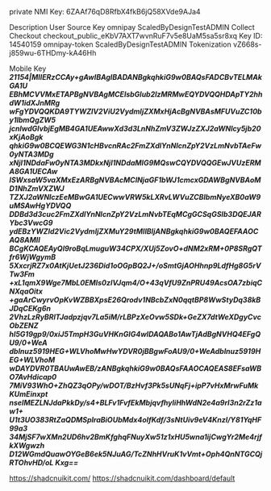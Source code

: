 private NMI Key: 6ZAAf76qD8RfbX4fkB6jQ58XVde9AJa4


Description	User	Source	Key
omnipay ScaledByDesignTestADMIN	Collect Checkout 	checkout_public_eKbV7AXT7wvnRuF7v5e8UaM5sa5sr8xq Key ID: 14540159
omnipay-token ScaledByDesignTestADMIN	Tokenization 	vZ668s-j859wu-6THDmy-kA46Hh 


Mobile Key
***21154|MIIERzCCAy+gAwIBAgIBADANBgkqhkiG9w0BAQsFADCBvTELMAkGA1U
EBhMCVVMxETAPBgNVBAgMCElsbGlub2lzMRMwEQYDVQQHDApTY2hhdW1idXJnMRg
wFgYDVQQKDA9TYWZlV2ViU2VydmljZXMxHjAcBgNVBAsMFUVuZC10by1lbmQgZW5
jcnlwdGlvbjEgMB4GA1UEAwwXd3d3LnNhZmV3ZWJzZXJ2aWNlcy5jb20xKjAoBgk
qhkiG9w0BCQEWG3N1cHBvcnRAc2FmZXdlYnNlcnZpY2VzLmNvbTAeFw0yNTA3MDg
xNjI1NDdaFw0yNTA3MDkxNjI1NDdaMIG9MQswCQYDVQQGEwJVUzERMA8GA1UECAw
ISWxsaW5vaXMxEzARBgNVBAcMClNjaGF1bWJ1cmcxGDAWBgNVBAoMD1NhZmVXZWJ
TZXJ2aWNlczEeMBwGA1UECwwVRW5kLXRvLWVuZCBlbmNyeXB0aW9uMSAwHgYDVQQ
DDBd3d3cuc2FmZXdlYnNlcnZpY2VzLmNvbTEqMCgGCSqGSIb3DQEJARYbc3VwcG9
ydEBzYWZld2Vic2VydmljZXMuY29tMIIBIjANBgkqhkiG9w0BAQEFAAOCAQ8AMII
BCgKCAQEAyQl9roBqLmuguW34CPX/XUj5ZovO+dNM2xRM+0P8SRgQTfr6WjWgymB
5XxcrjRZ7x0AtKjUetJ236Did1oOGpBQ2J+/oSmtGjAOHhnp9LdfHg8G5rVTw3Fm
+xL1qmX9Wge7MbL0EMIs0zIVJqm4/O+43qVfU9ZnPRU49AcsOA7zbiqCNXqaOitx
+gaArCwyrvOpKvWZBBXpsE26Qrodv1NBcbZxN0qqtBP8WwStyDq38kBJDqCEKg6n
2VhzLzRyBRlTJadpzjqv7La5iM/rLBPzXeOvw5SDk+GeZX7dtWeXDgyCvcObZENZ
hI5G19gp9/0xiJ5TmpH3GuVHKnGIG4wIDAQABo1AwTjAdBgNVHQ4EFgQU9/0+WeA
dbInuz5919HEG+WLVhoMwHwYDVR0jBBgwFoAU9/0+WeAdbInuz5919HEG+WLVhoM
wDAYDVR0TBAUwAwEB/zANBgkqhkiG9w0BAQsFAAOCAQEAS8EFsaWBO7AvHdicap0
7MiV93WhO+ZhQZ3qOPy/wDOT/BzHvf3Pk5sUNqFj+ipP7vHxMrwFuMkKUmEinxpt
nseIMEZLNJdaPkkDy/s4+BLFv1FvfEkMbjqvfhyliHhWdN2e4a9rl3n2rZz1aw1+
U1t3UO383RtZaQDMSplraBiOUbMdx4oIfKdf/3sNtUiv9eV4Knzl/Y81YqHF99a3
34MjSF7wXMn2UD6hv2BmKfghqFNuyXw51z1xHU5wna1ijCwgYr2Me4rjfkXWgwzh
D12WGmdQuawOYGeB6ek5NJuAG/TcZNhHVruK1vVmt+Oph4QnNTGCQjRTOhvHD/oL
Kxg==***


https://shadcnuikit.com/
https://shadcnuikit.com/dashboard/default